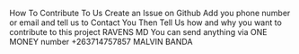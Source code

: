 How To Contribute To Us Create an Issue on Github Add you phone number or email and tell us to Contact You Then Tell Us how and why you want to contribute to this project RAVENS MD You can send anything via ONE MONEY number +263714757857 MALVIN BANDA

